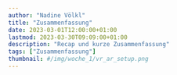 ```yaml
---
author: "Nadine Völkl"
title: "Zusammenfassung"
date: 2023-03-01T12:00:00+01:00
lastmod: 2023-03-30T09:09:00+01:00
description: "Recap und kurze Zusammenfassung"
tags: ["Zusammenfassung"]
thumbnail: #/img/woche_1/vr_ar_setup.png
---
```


<!-- Da in dieser Woche die finale Vorstellung des Projektes anstand wurden am Projekt nur noch ein paar finale Schliffe gemacht und probeweise ein Proband gebeten den Parcour einmal zu machen.
Der Proband wurde natürlich nicht in die eigentliche Studie einbezogen.

Die Abschlusspräsentation wurde gehalten, bevor die Miniaturstudie durchgeführt wurde, weshalb das Logging erst nach der Abschlusspräsentation in das Projekt eingepflegt wurde.

![Seite 1](/img/woche_12/Abschlusspräsentation_1.png)
![Seite 2](/img/woche_12/Abschlusspräsentation_2.png)
![Seite 3](/img/woche_12/Abschlusspräsentation_3.png)
![Seite 4](/img/woche_12/Abschlusspräsentation_4.png)
![Seite 5](/img/woche_12/Abschlusspräsentation_5.png)
![Seite 6](/img/woche_12/Abschlusspräsentation_6.png)
![Seite 7](/img/woche_12/Abschlusspräsentation_7.png)
![Seite 8](/img/woche_12/Abschlusspräsentation_8.png)
![Seite 9](/img/woche_12/Abschlusspräsentation_9.png)
![Seite 10](/img/woche_12/Abschlusspräsentation_10.png)
![Seite 11](/img/woche_12/Abschlusspräsentation_11.png)
![Seite 12](/img/woche_12/Abschlusspräsentation_12.png)

Das Einbinden des Loggings war dank JSON sehr einfach möglich. Diese kleine Funktion wird aufgerufen, sobald die Handposten gespeichert werden. Sie generiert eine .txt Datei für jede\*n Probanden\*in. In dieser Textdatei befinden sich die Daten für die gespeicherten Handposen mit den dazugehörigen Bewegungsnamen.

![alt text](/img/woche_12/toJSON.png "Screenshot der SaveToFile() Methode aus der GestureDetector.cs.")

Die Studie bestand nur aus vier Participants, da sie nur im Rahmen des Seminars stattfinden sollte.
Den Studienteilnehmer\*innen wurde zu Beginn ein Fragebogen den sie ausfüllen sollten ausgeteilt. Am Ende der Studie erhielten sie erneut den Fragebogen. Beide Fragebögen wurden für die Auswertung verglichen.

![alt text](/img/woche_12/fragebogen.png "Fragebogen zur Studie. Wie gut kennst du dich mit Ratten aus? Findest du Ratten eher abstoßend oder ansprechend? Würdest du eine Ratte in die Hand nehmen? Wie viel Interesse hast du daran dich mit Ratten auseinander zu setzen? Wie viel Interesse hast du daran dir eine Ratte anzuschaffen?")

Es ergibt sich bereits bei der kleinen Gruppe aus zufällig gewählten Teilnehmer\*innen eine leicht positive Tendenz bezüglich dessen, ob die Teilnehmer\*innen eine Ratte anfassen würden und eine etwas stärkere positive Tendenz hinsichtlich des Wissens der Teilnehmer\*innen über Ratten.

![alt text](/img/woche_12/auswertung.png "Auswertung der Studie. Interesse der Teilnehmenden sich eine Ratte anzuschaffen oder eine Ratte in die Hand zu nehmen: 4 von 4 gleichgeblieben. Interesse sich mit Ratten auseinander zu setzen: 1 mehr, 1 gleichgeblieben, 2 weniger. Empfinden, ob Ratten eher abstoßend oder ansprechend sind: 1 mehr Richtung ansprechend, 3 gleichgeblieben. Kenntnisse über Ratten: 2 gesteigert, 1 gleichgeblieben, 1 verschlechtert.")

Aus der Auswertung wird erkenntlich, dass zwei von vier Teilnehmenden sich nun besser mit Ratten auskennen, wohingegen eine Person ihr Wissen nicht verändert hat und eine Person das Empfinden hat, das Wissen wäre schlechter als zuvor eingeschätzt.
Ebenfalls lässt sich erkennen, dass eine Person Ratten nun eher ansprechend findet und sich bei drei Personen das Empfinden gegenüber Ratten nicht verändert hat.
Es lässt sich also vermuten, dass das Spiel Menschen helfen könnte, ihre Abneigung gegenüber Ratten nach und nach etwas abzulegen. 
Ein wesentlicher Unterschied zu einer Begegnung in der "realen Welt" ist vorallem die Möglichkeit, die Ratte zu steuern und sie somit von sich fernhalten zu können. -->